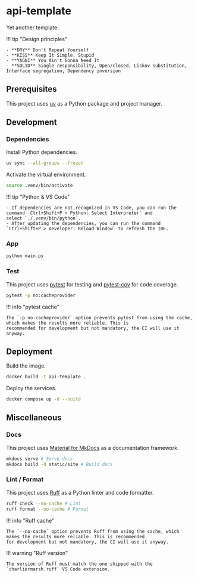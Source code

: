 # api-template

Yet another template.

!!! tip "Design principles"

    - **DRY** Don't Repeat Yourself
    - **KISS** Keep It Simple, Stupid
    - **YAGNI** You Ain't Gonna Need It
    - **SOLID** Single responsibility, Open/closed, Liskov substitution, Interface segregation, Dependency inversion

## Prerequisites

This project uses [uv](https://docs.astral.sh/uv) as a Python package and project manager.

## Development

### Dependencies

Install Python dependencies.

```bash
uv sync --all-groups --frozen
```

Activate the virtual environment.

```bash
source .venv/bin/activate
```

!!! tip "Python & VS Code"

    - If dependencies are not recognized in VS Code, you can run the command `Ctrl+Shift+P > Python: Select Interpreter` and
    select `./.venv/bin/python`.
    - After updating the dependencies, you can run the command `Ctrl+Shift+P > Developer: Reload Window` to refresh the IDE.

### App

```bash
python main.py
```

### Test

This project uses [pytest](https://pypi.org/project/pytest) for testing and
[pytest-cov](https://pypi.org/project/pytest-cov) for code coverage.

```bash
pytest -p no:cacheprovider
```

!!! info "pytest cache"

    The `-p no:cacheprovider` option prevents pytest from using the cache, which makes the results more reliable. This is
    recommended for development but not mandatory, the CI will use it anyway.

## Deployment

Build the image.

```bash
docker build -t api-template .
```

Deploy the services.

```bash
docker compose up -d --build
```

## Miscellaneous

### Docs

This project uses [Material for MkDocs](https://squidfunk.github.io/mkdocs-material) as a documentation framework.

```bash
mkdocs serve # Serve docs
mkdocs build -d static/site # Build docs
```

### Lint / Format

This project uses [Ruff](https://docs.astral.sh/ruff) as a Python linter and code formatter.

```bash
ruff check --no-cache # Lint
ruff format --no-cache # Format
```

!!! info "Ruff cache"

    The `--no-cache` option prevents Ruff from using the cache, which makes the results more reliable. This is recommended
    for development but not mandatory, the CI will use it anyway.

!!! warning "Ruff version"

    The version of Ruff must match the one shipped with the `charliermarsh.ruff` VS Code extension.
